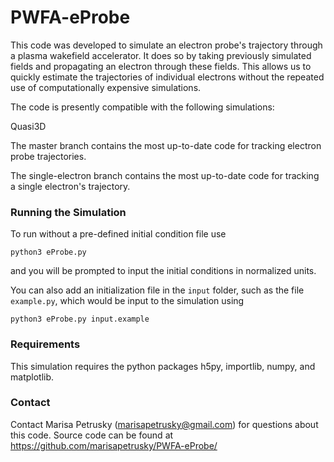 # PWFA-eProbe

This code was developed to simulate an electron probe's trajectory through a plasma wakefield accelerator. It does so by taking previously simulated fields and propagating an electron through these fields. This allows us to quickly estimate the trajectories of individual electrons without the repeated use of computationally expensive simulations.

The code is presently compatible with the following simulations:

Quasi3D

The master branch contains the most up-to-date code for tracking electron probe trajectories.

The single-electron branch contains the most up-to-date code for tracking a single electron's trajectory.

### Running the Simulation
To run without a pre-defined initial condition file use
```
python3 eProbe.py
```
and you will be prompted to input the initial conditions in normalized units.

You can also add an initialization file in the `input` folder, such as the file `example.py`, which would be input to the simulation using
```
python3 eProbe.py input.example
```
### Requirements
This simulation requires the python packages h5py, importlib, numpy, and matplotlib.

### Contact
Contact Marisa Petrusky (marisapetrusky@gmail.com) for questions about this code. Source code can be found at https://github.com/marisapetrusky/PWFA-eProbe/
